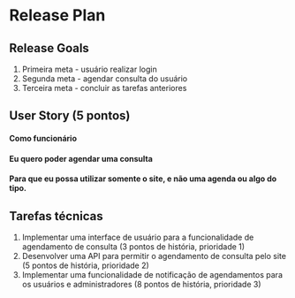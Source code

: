 # Release Plan

## Release Goals
1. Primeira meta - usuário realizar login
2. Segunda meta - agendar consulta do usuário
3. Terceira meta - concluir as tarefas anteriores

## User Story (5 pontos)
#### Como funcionário 
#### Eu quero poder agendar uma consulta
#### Para que eu possa utilizar somente o site, e não uma agenda ou algo do tipo.

## Tarefas técnicas
1. Implementar uma interface de usuário para a funcionalidade de agendamento de consulta (3 pontos de história, prioridade 1)
2. Desenvolver uma API para permitir o agendamento de consulta pelo site (5 pontos de história, prioridade 2)
3. Implementar uma funcionalidade de notificação de agendamentos para os usuários e administradores (8 pontos de história, prioridade 3)
